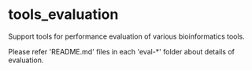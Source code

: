 # tools_evaluation

Support tools for performance evaluation of various bioinformatics tools. 

Please refer 'README.md' files in each 'eval-\*' folder about details of evaluation.

